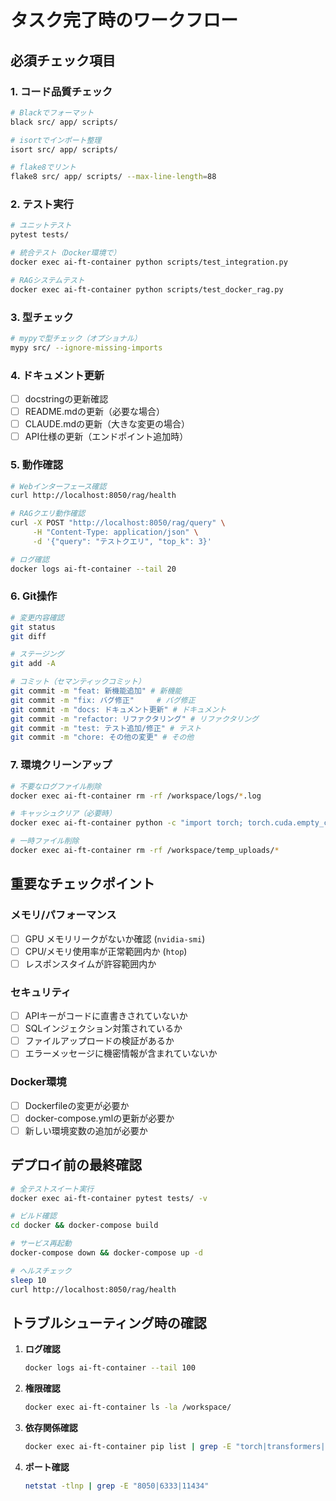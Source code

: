 # タスク完了時のワークフロー

## 必須チェック項目

### 1. コード品質チェック

```bash
# Blackでフォーマット
black src/ app/ scripts/

# isortでインポート整理  
isort src/ app/ scripts/

# flake8でリント
flake8 src/ app/ scripts/ --max-line-length=88
```

### 2. テスト実行

```bash
# ユニットテスト
pytest tests/

# 統合テスト（Docker環境で）
docker exec ai-ft-container python scripts/test_integration.py

# RAGシステムテスト
docker exec ai-ft-container python scripts/test_docker_rag.py
```

### 3. 型チェック

```bash
# mypyで型チェック（オプショナル）
mypy src/ --ignore-missing-imports
```

### 4. ドキュメント更新

- [ ] docstringの更新確認
- [ ] README.mdの更新（必要な場合）
- [ ] CLAUDE.mdの更新（大きな変更の場合）
- [ ] API仕様の更新（エンドポイント追加時）

### 5. 動作確認

```bash
# Webインターフェース確認
curl http://localhost:8050/rag/health

# RAGクエリ動作確認
curl -X POST "http://localhost:8050/rag/query" \
     -H "Content-Type: application/json" \
     -d '{"query": "テストクエリ", "top_k": 3}'

# ログ確認
docker logs ai-ft-container --tail 20
```

### 6. Git操作

```bash
# 変更内容確認
git status
git diff

# ステージング
git add -A

# コミット（セマンティックコミット）
git commit -m "feat: 新機能追加" # 新機能
git commit -m "fix: バグ修正"     # バグ修正
git commit -m "docs: ドキュメント更新" # ドキュメント
git commit -m "refactor: リファクタリング" # リファクタリング
git commit -m "test: テスト追加/修正" # テスト
git commit -m "chore: その他の変更" # その他
```

### 7. 環境クリーンアップ

```bash
# 不要なログファイル削除
docker exec ai-ft-container rm -rf /workspace/logs/*.log

# キャッシュクリア（必要時）
docker exec ai-ft-container python -c "import torch; torch.cuda.empty_cache()"

# 一時ファイル削除
docker exec ai-ft-container rm -rf /workspace/temp_uploads/*
```

## 重要なチェックポイント

### メモリ/パフォーマンス
- [ ] GPU メモリリークがないか確認 (`nvidia-smi`)
- [ ] CPU/メモリ使用率が正常範囲内か (`htop`)
- [ ] レスポンスタイムが許容範囲内か

### セキュリティ
- [ ] APIキーがコードに直書きされていないか
- [ ] SQLインジェクション対策されているか
- [ ] ファイルアップロードの検証があるか
- [ ] エラーメッセージに機密情報が含まれていないか

### Docker環境
- [ ] Dockerfileの変更が必要か
- [ ] docker-compose.ymlの更新が必要か
- [ ] 新しい環境変数の追加が必要か

## デプロイ前の最終確認

```bash
# 全テストスイート実行
docker exec ai-ft-container pytest tests/ -v

# ビルド確認
cd docker && docker-compose build

# サービス再起動
docker-compose down && docker-compose up -d

# ヘルスチェック
sleep 10
curl http://localhost:8050/rag/health
```

## トラブルシューティング時の確認

1. **ログ確認**
   ```bash
   docker logs ai-ft-container --tail 100
   ```

2. **権限確認**
   ```bash
   docker exec ai-ft-container ls -la /workspace/
   ```

3. **依存関係確認**
   ```bash
   docker exec ai-ft-container pip list | grep -E "torch|transformers|qdrant"
   ```

4. **ポート確認**
   ```bash
   netstat -tlnp | grep -E "8050|6333|11434"
   ```